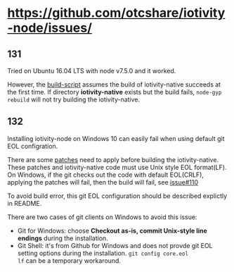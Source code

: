 # https://github.com/otcshare/iotivity-node/issues/

## 131
Tried on Ubuntu 16.04 LTS with node v7.5.0 and it worked.

However, the [build-script](https://github.com/otcshare/iotivity-node/blob/master/build-scripts/build-csdk.js#L107) assumes the build of iotivity-native succeeds at the first time.  If  directory <strong>iotivity-native</strong> exists but the build fails, <code>node-gyp rebuild</code> will not try building the iotivity-native. 


## 132

Installing iotivity-node on Windows 10 can easily fail when using default git EOL configration.

There are some [patches](https://github.com/otcshare/iotivity-node/tree/master/patches) need to apply before building the iotivity-native. These patches and iotivity-native code must use Unix style EOL format(LF). On Windows, if the git checks out the code with default EOL(CRLF), applying the patches will fail, then the build will fail, see [issue#110](https://github.com/otcshare/iotivity-node/issues/118)

To avoid build error, this git EOL configuration should be described explictly in README.

There are two cases of git clients on Windows to avoid this issue:
* Git for Windows: choose <strong>Checkout as-is, commit Unix-style line endings</strong> during the installation.
* Git Shell: it's from Github for Windows and does not provde git EOL setting options during the installation. <code>git config core.eol lf</code> can be a temporary workaround.
